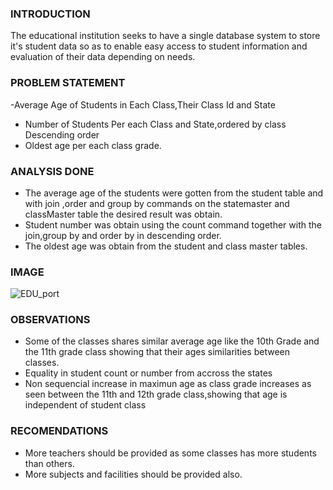 ### INTRODUCTION
The educational institution seeks to have a single database system to store it's student data so as to enable easy access to student information and evaluation of their data depending on needs.

### PROBLEM STATEMENT
-Average Age of Students in Each Class,Their Class Id and State
- Number of Students Per each Class and State,ordered by class Descending order
- Oldest age per each class grade.
### ANALYSIS DONE
- The average age of the students were gotten from the student table and with join ,order and group by commands on the statemaster and classMaster table the desired result was obtain.
- Student number was obtain using the count command together with the join,group by and order by in descending order.
- The oldest age was obtain from the student and class master tables.
### IMAGE
![EDU_port](https://github.com/user-attachments/assets/bb3f8997-41eb-45df-bb61-0e7d88e253c3)

### OBSERVATIONS
- Some of the classes shares similar average age like the 10th Grade and the 11th grade class showing that their ages similarities between classes.
- Equality in student count or number from accross the states
- Non sequencial increase in maximun age as class grade increases as seen between the 11th and 12th grade class,showing that age is independent of student class
### RECOMENDATIONS
- More teachers should be provided as some classes has more students than others.
- More subjects and facilities should be provided also.
